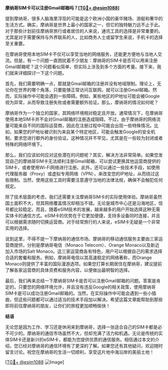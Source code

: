 **摩纳哥SIM卡可以注册Gmail邮箱吗？[[TG💪+ @esim1088](https://t.me/s/esim1088)]**

提到摩纳哥，很多人脑海里浮现的可能是这个欧洲小国的豪华赌场、游艇和奢华的生活方式。确实，摩纳哥是世界上最小的国家之一，但它的独特魅力远不止于此。对于那些计划前往摩纳哥旅行或者居住的人来说，通讯工具的选择是非常重要的。尤其是对于需要保持与外界联系的人，比如商务人士或留学生来说，手机卡的选择至关重要。

在摩纳哥使用本地SIM卡不仅可以享受当地的网络服务，还能更方便地与当地人交流。但是，有一个问题一直困扰着不少朋友：摩纳哥的SIM卡是否可以用来注册Gmail邮箱呢？这个问题看似简单，但实际上涉及到多个方面的考量。接下来，我们就来详细探讨一下这个问题。

首先，我们需要明确一点，那就是Gmail邮箱的注册并没有地域限制。理论上，无论你在世界的哪个角落，只要能够正常访问互联网，就可以注册Gmail邮箱。然而，实际操作中可能会遇到一些障碍。例如，某些地区的IP地址可能会被Google视为异常，从而导致注册失败或者需要额外验证。那么，摩纳哥的情况如何呢？

摩纳哥作为一个独立的国家，其网络环境相对稳定且开放。通常情况下，在摩纳哥使用本地SIM卡并不会对Gmail邮箱的注册造成阻碍。不过，由于摩纳哥的网络流量可能来自不同的国际运营商，因此在注册过程中可能会出现一些特殊情况。比如，如果您的IP地址被识别为来自某个特定地区，可能会触发Google的安全机制，要求您进行额外的身份验证。这种情况并不罕见，尤其是在一些较为封闭或者特殊的网络环境下。

那么，我们应该如何应对这些潜在的问题呢？其实，解决方法非常简单。如果您发现自己的摩纳哥SIM卡无法顺利注册Gmail邮箱，可以尝试更换其他运营商提供的SIM卡，或者使用Wi-Fi网络进行注册。此外，还可以通过一些技术手段，如使用代理服务器（Proxy）或虚拟专用网络（VPN），来改变您的IP地址，从而绕过这些限制。当然，使用这些工具时需要注意遵守当地的法律法规，确保不会触犯任何规定。

除了技术层面的考虑，我们还需要关注摩纳哥SIM卡的实际使用体验。摩纳哥虽然国土面积不大，但其网络覆盖情况却相当不错。无论是城市中心还是沿海地区，信号都比较稳定。而且，随着eSIM技术的发展，越来越多的用户开始选择这种无需实体卡的通信方式。eSIM卡的优势在于它更加便捷，支持多设备同时连接，并且可以根据需求随时切换运营商。对于经常旅行的人来说，eSIM卡无疑是一个非常实用的选择。

说到这里，不得不提一下摩纳哥的通信市场。摩纳哥的移动通信服务主要由三家运营商提供，分别是摩纳哥电信（Monaco Telecom）、Orange Monaco以及新近加入市场的Salt Monaco。这三家运营商各有特色，用户可以根据自己的需求选择合适的套餐和服务。例如，摩纳哥电信以其高速稳定的网络著称，而Orange Monaco则提供了丰富的国际漫游选项。如果您打算长期居住在摩纳哥，建议提前了解各家运营商的具体资费和服务内容，以便做出最明智的选择。

最后，我们再来总结一下摩纳哥SIM卡是否可以注册Gmail邮箱的问题。答案是肯定的，只要您的网络环境允许，并且没有违反Google的相关政策，使用摩纳哥SIM卡是可以成功注册Gmail邮箱的。当然，在实际操作中可能会遇到一些小插曲，但这些问题都可以通过适当的技术手段加以解决。希望这篇文章能帮助到那些即将前往摩纳哥的朋友，让你们的旅程更加顺畅愉快！

**结语**

无论您是因为工作、学习还是休闲来到摩纳哥，选择一张适合自己的SIM卡都是必不可少的。摩纳哥的通信市场虽然不大，但却充满了活力和机遇。无论是传统的实体SIM卡还是新兴的eSIM卡，都能为您提供优质的通信服务。相信通过本文的介绍，您已经对摩纳哥的通信环境有了更深的了解。如果您还有其他疑问，欢迎随时留言讨论。祝您在摩纳哥的生活一切顺利，享受这片地中海沿岸的美丽土地！

[[TG💪+ @esim1088](https://t.me/s/esim1088) ![Image](https://i.postimg.cc/4NQfJmqS/Snipaste-2025-05-13-00-14-12.png)]